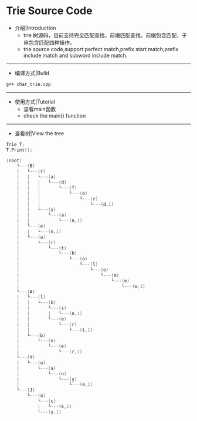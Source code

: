 Trie Source Code
===

* 介绍|Introduction  
  * trie 树源码，目前支持完全匹配查找，前缀匹配查找，前缀包含匹配，子串包含匹配四种操作。  
  * trie source code,support perfect match,prefix start match,prefix include match and subword include match. 

-------

* 编译方式|Build  
 ```bash
 g++ char_trie.cpp 
 ```
-------

* 使用方式|Tutorial  
  * 查看main函数  
  * check the main() function

-------
* 查看树|View the tree
```cpp
Trie T;
T.Print();
```

```cpp
(root)
    └---(B)
    |   └---(r)
    |   |   └---(a)
    |   |   |   └---(d)
    |   |   |       └---(f)
    |   |   |           └---(o)
    |   |   |               └---(r)
    |   |   |                   └---(d,1)
    |   |   └---(y)
    |   |       └---(a)
    |   |           └---(n,1)
    |   └---(e)
    |   |   └---(n,1)
    |   └---(a)
    |       └---(r)
    |           └---(t)
    |               └---(h)
    |                   └---(o)
    |                       └---(l)
    |                           └---(o)
    |                               └---(m)
    |                                   └---(e)
    |                                       └---(w,1)
    └---(A)
    |   └---(l)
    |   |   └---(b)
    |   |       └---(i)
    |   |       |   └---(n,1)
    |   |       └---(e)
    |   |           └---(r)
    |   |               └---(t,1)
    |   └---(b)
    |       └---(n)
    |           └---(e)
    |               └---(r,1)
    └---(Y)
    |   └---(u)
    |       └---(a)
    |           └---(n)
    |               └---(y)
    |                   └---(e,1)
    └---(J)
        └---(a)
            └---(c)
            |   └---(k,1)
            └---(y,1)
```

